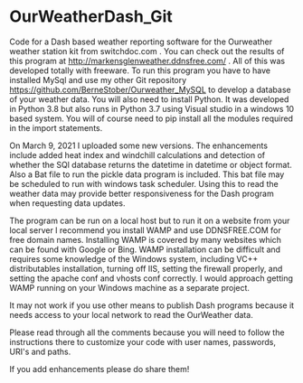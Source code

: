 # OurWeatherDash_Git
Code for a Dash based weather reporting software for the Ourweather weather station kit from switchdoc.com .  You can check out the results of this program at 
http://markensglenweather.ddnsfree.com/ . All of this was developed totally with freeware. To run this program you have to have installed MySql and use my 
other Git repository https://github.com/BerneStober/Ourweather_MySQL to develop a database of your weather data. You will also need to install Python. 
It was developed in Python 3.8 but also runs in Python 3.7 using Visual studio in a windows 10 based system. You will of course need to pip install all the modules required in the import statements. 

On March 9, 2021 I uploaded some new versions. The enhancements include added heat index and windchill calculations and detection of whether the SQl database returns the datetime in datetime or object format. Also a Bat file to run the pickle data program is included.  This bat file may be scheduled to run with windows task scheduler. Using this to read the weather data may provide better responsiveness for the Dash program when requesting data updates. 

The program can be run on a local host but to run it on a website from your local server I recommend you install WAMP and use DDNSFREE.COM for free 
domain names. Installing WAMP is covered by many websites which can be found with Google or Bing. WAMP installation can be difficult and requires
some knowledge of the Windows system, including VC++ distributables installation, turning off IIS, setting the firewall properly, and setting the apache conf and vhosts conf correctly. I would approach getting WAMP running on your Windows machine as a separate project.

It may not work if you use other means to publish Dash programs because it needs access to your local network to read the 
OurWeather data. 

Please read through all the comments because you will need to follow the instructions there to customize your code with user names, passwords, URI's and 
paths.

If you add enhancements please do share them!
